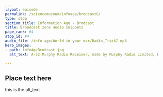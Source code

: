 ```yaml
---
layout: episode
permalink: /sciencemuseum/infoage/brodcastG/
type: stop
section_title: Information Age - Brodcast
title: Broadcast zone audio snippets
page_rank: #4
stop_id: #4
audio_file: /info age/World in your ear/Radio_Track7.mp3
hero_images:
- path: infoAgeBrodcast.jpg
  alt_text: A-52 Murphy Radio Receiver, made by Murphy Radio Limited, Welwyn Garden City, Hertfordshire, England, 1938-1939. © The Board of Trustees of the Science Museum

---
```


## Place text here

this is the alt_text

